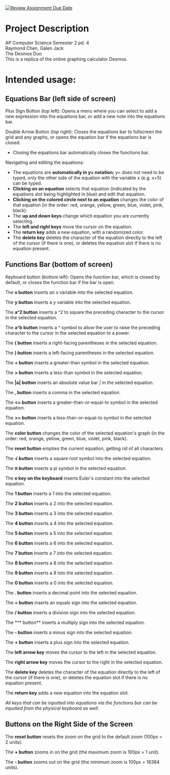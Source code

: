 [![Review Assignment Due Date](https://classroom.github.com/assets/deadline-readme-button-22041afd0340ce965d47ae6ef1cefeee28c7c493a6346c4f15d667ab976d596c.svg)](https://classroom.github.com/a/YxXKqIeT)
# Project Description

AP Computer Science Semester 2 pd. 4 \
Raymond Chen, Galen Jack \
The Desmos Duo \
This is a replica of the online graphing calculator Desmos. 

# Intended usage:

## Equations Bar (left side of screen)
Plus Sign Button (top left): Opens a menu where you can select to add a new expression into the equations bar, or add a new note into the equations bar.

Double Arrow Button (top right): Closes the equations bar to fullscreen the grid and any graphs, or opens the equation bar if the equations bar is closed.
- Closing the equations bar automatically closes the functions bar. 

Navigating and editing the equations:
- The equations are **automatically in y= notation**; y= does not need to be typed, only the other side of the equation with the variable x (e.g. x+5) can be typed.
- **Clicking on an equation** selects that equation (indicated by the equations slot being highlighted in blue) and edit that equation.
- **Clicking on the colored circle next to an equation** changes the color of that equation (in the order: red, orange, yellow, green, blue, violet, pink, black).
- The **up and down keys** change which equation you are currently selecting.
- The **left and right keys** move the cursor on the equation.
- The **return key** adds a new equation, with a randomized color.
- The **delete key** deletes the character of the equation directly to the left of the cursor (if there is one), or deletes the equation slot if there is no equation present.

## Functions Bar (bottom of screen)
Keyboard button (bottom left): Opens the function bar, which is closed by default, or closes the function bar if the bar is open.

The **x button** inserts an *x* variable into the selected equation.

The **y button** inserts a *y* variable into the selected equation.

The **a^2 button** inserts a *^2* to square the preceding character to the cursor in the selected equation.

The **a^b button** inserts a *^* symbol to allow the user to raise the preceding character to the cursor in the selected equation to a power.

The **( button** inserts a right-facing parentheses in the selected equation.

The **) button** inserts a left-facing parentheses in the selected equation.

The **< button** inserts a greater-than symbol in the selected equation.

The **> button** inserts a less-than symbol in the selected equation.

The **|a| button** inserts an absolute value bar *|* in the selected equation.

The **, button** inserts a comma in the selected equation.

The **<= button** inserts a greater-than-or-equal-to symbol in the selected equation.

The **>= button** inserts a less-than-or-equal-to symbol in the selected equation.

The **color button** changes the color of the selected equation's graph (in the order: red, orange, yellow, green, blue, violet, pink, black).

The **reset button** empties the current equation, getting rid of all characters. 

The **√ button** inserts a square root symbol into the selected equation.

The **π button** inserts a pi symbol in the selected equation.

The **e key on the keyboard** inserts Euler's constant into the selected equation.

The **1 button** inserts a 1 into the selected equation.

The **2 button** inserts a 2 into the selected equation.

The **3 button** inserts a 3 into the selected equation.

The **4 button** inserts a 4 into the selected equation.

The **5 button** inserts a 5 into the selected equation.

The **6 button** inserts a 6 into the selected equation.

The **7 button** inserts a 7 into the selected equation.

The **8 button** inserts a 8 into the selected equation.

The **9 button** inserts a 9 into the selected equation.

The **0 button** inserts a 0 into the selected equation.

The **. button** inserts a decimal point into the selected equation.

The **= button** inserts an equals sign into the selected equation.

The **/ button** inserts a division sign into the selected equation.

The *** button** inserts a multiply sign into the selected equation.

The **- button** inserts a minus sign into the selected equation.

The **+ button** inserts a plus sign into the selected equation.

The **left arrow key** moves the cursor to the left in the selected equation.

The **right arrow key** moves the cursor to the right in the selected equation.

The **delete key** deletes the character of the equation directly to the left of the cursor (if there is one), or deletes the equation slot if there is no equation present.

The **return key** adds a new equation into the equation slot.

*All keys that can be inputted into equations via the functions bar can be inputted from the physical keyboard as well.*

## Buttons on the Right Side of the Screen
The **reset button** resets the zoom on the grid to the default zoom (100px = 2 units).

The **+ button** zooms in on the grid (the maximum zoom is 100px = 1 unit).

The **- button** zooms out on the grid (the minimum zoom is 100px = 16384 units).